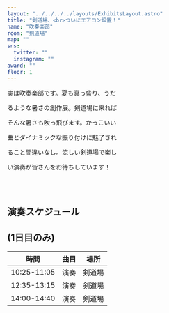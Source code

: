 ```yaml
---
layout: "../../../../layouts/ExhibitsLayout.astro"
title: "剣道場、<br>ついにエアコン設置！"
name: "吹奏楽部"
room: "剣道場"
map: ""
sns:
  twitter: ""
  instagram: ""
award: ""
floor: 1
---
```



実は吹奏楽部です。夏も真っ盛り、うだ

るような暑さの創作展。剣道場に来れば

そんな暑さも吹っ飛びます。かっこいい

曲とダイナミックな振り付けに魅了され

ること間違いなし。涼しい剣道場で楽し

い演奏が皆さんをお待ちしています！


<br><br>

## 演奏スケジュール
## (1日目のみ)

<div class="time-schedule-table">
  <div class="schedule-container">
    <table class="schedule-table">
      <thead>
        <tr>
          <th class="time-header">時間</th>
          <th class="event-header">曲目</th>
          <th class="location-header">場所</th>
        </tr>
      </thead>
      <tbody>
        <tr class="schedule-row">
          <td class="time-cell">10:25-11:05</td>
          <td class="event-cell">演奏</td>
          <td class="location-cell">剣道場</td>
        </tr>
        <tr class="schedule-row">
          <td class="time-cell">12:35-13:15</td>
          <td class="event-cell">演奏</td>
          <td class="location-cell">剣道場</td>
        </tr>
        <tr class="schedule-row">
          <td class="time-cell">14:00-14:40</td>
          <td class="event-cell">演奏</td>
          <td class="location-cell">剣道場</td>
        </tr>
      </tbody>
    </table>
  </div>
</div>